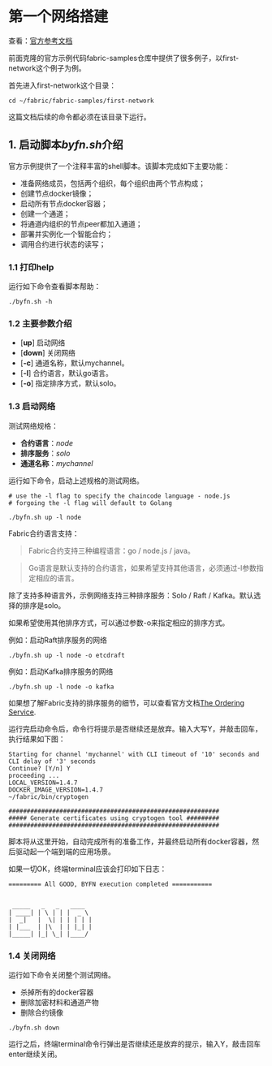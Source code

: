 # 第一个网络搭建

查看：[官方参考文档](https://hyperledger-fabric.readthedocs.io/en/release-1.4/build_network.html)

前面克隆的官方示例代码fabric-samples仓库中提供了很多例子，以first-network这个例子为例。

首先进入first-network这个目录：
```
cd ~/fabric/fabric-samples/first-network
```
这篇文档后续的命令都必须在该目录下运行。

## 1. 启动脚本*byfn.sh*介绍

官方示例提供了一个注释丰富的shell脚本。该脚本完成如下主要功能：
- 准备网络成员，包括两个组织，每个组织由两个节点构成；
- 创建节点docker镜像；
- 启动所有节点docker容器；
- 创建一个通道；
- 将通道内组织的节点peer都加入通道；
- 部署并实例化一个智能合约；
- 调用合约进行状态的读写；

### 1.1 打印help
运行如下命令查看脚本帮助：
```
./byfn.sh -h
```

### 1.2 主要参数介绍
- [**up**] 启动网络
- [**down**] 关闭网络
- [**-c**] 通道名称，默认mychannel。
- [**-l**] 合约语言，默认go语言。
- [**-o**] 指定排序方式，默认solo。

### 1.3 启动网络

测试网络规格：
- **合约语言**：*node*
- **排序服务**：*solo*
- **通道名称**：*mychannel*

运行如下命令，启动上述规格的测试网络。
```
# use the -l flag to specify the chaincode language - node.js
# forgoing the -l flag will default to Golang

./byfn.sh up -l node
```

Fabric合约语言支持：
> Fabric合约支持三种编程语言：go / node.js / java。

> Go语言是默认支持的合约语言，如果希望支持其他语言，必须通过-l参数指定相应的语言。

除了支持多种语言外，示例网络支持三种排序服务：Solo / Raft / Kafka。默认选择的排序是solo。

如果希望使用其他排序方式，可以通过参数-o来指定相应的排序方式。

例如：启动Raft排序服务的网络
```
./byfn.sh up -l node -o etcdraft
```

例如：启动Kafka排序服务的网络
```
./byfn.sh up -l node -o kafka
```

如果想了解Fabric支持的排序服务的细节，可以查看官方文档[The Ordering Service](https://hyperledger-fabric.readthedocs.io/en/release-1.4/orderer/ordering_service.html).


运行完启动命令后，命令行将提示是否继续还是放弃。输入大写Y，并敲击回车，执行结果如下图：
```
Starting for channel 'mychannel' with CLI timeout of '10' seconds and CLI delay of '3' seconds
Continue? [Y/n] Y
proceeding ...
LOCAL_VERSION=1.4.7
DOCKER_IMAGE_VERSION=1.4.7
~/fabric/bin/cryptogen

##########################################################
##### Generate certificates using cryptogen tool #########
##########################################################
```

脚本将从这里开始，自动完成所有的准备工作，并最终启动所有docker容器，然后驱动起一个端到端的应用场景。

如果一切OK，终端terminal应该会打印如下日志：
```
========= All GOOD, BYFN execution completed ===========


 _____   _   _   ____
| ____| | \ | | |  _ \
|  _|   |  \| | | | | |
| |___  | |\  | | |_| |
|_____| |_| \_| |____/
```

### 1.4 关闭网络

运行如下命令关闭整个测试网络。
- 杀掉所有的docker容器
- 删除加密材料和通道产物
- 删除合约镜像

```
./byfn.sh down
```

运行之后，终端terminal命令行弹出是否继续还是放弃的提示，输入Y，敲击回车enter继续关闭。
